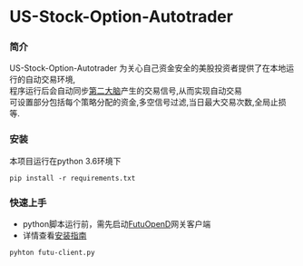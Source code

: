 # US-Stock-Option-Autotrader

### 简介
 US-Stock-Option-Autotrader 为关心自己资金安全的美股投资者提供了在本地运行的自动交易环境,
 <br>程序运行后会自动同步[第二大脑](http://02.ai)产生的交易信号,从而实现自动交易
 <br>可设置部分包括每个策略分配的资金,多空信号过滤,当日最大交易次数,全局止损等.
### 安装
本项目运行在python 3.6环境下
```
pip install -r requirements.txt
```

### 快速上手

- python脚本运行前，需先启动[FutuOpenD](https://www.futunn.com/download/openAPI)网关客户端
- 详情查看[安装指南](https://futunnopen.github.io/futu-api-doc/api/setup.html)

```
pyhton futu-client.py
```
